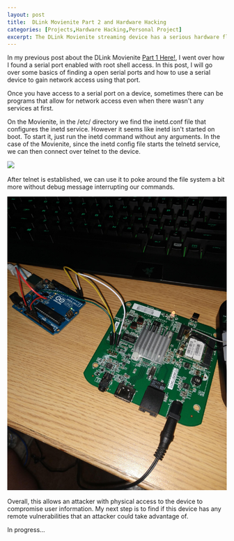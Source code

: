 ```yaml
---
layout: post
title:  DLink Movienite Part 2 and Hardware Hacking
categories: [Projects,Hardware Hacking,Personal Project]
excerpt: The DLink Movienite streaming device has a serious hardware flaw that is exploited easily for root level access.
---
```


In my previous post about the DLink Movienite [Part 1 Here!](https://www.trevorkems.com/dlink-movienite), I went over how I found a serial port enabled with root shell access. In this post, I will go over some basics of finding a open serial ports and how to use a serial device to gain network access using that port.


Once you have access to a serial port on a device, sometimes there can be programs that allow for network access even when there wasn't any services at first.

On the Movienite, in the /etc/ directory we find the inetd.conf file that configures the inetd service. However it seems like inetd isn't started on boot. To start it, just run the inetd command without any arguments. In the case of the Movienite, since the inetd config file starts the telnetd service, we can then connect over telnet to the device.

![](/images/telnet-command.png)

After telnet is established, we can use it to poke around the file system a bit more without debug message interrupting our commands.

![](/images/dlink-movienite-2.jpg)


Overall, this allows an attacker with physical access to the device to compromise user information. My next step is to find if this device has any remote vulnerabilities that an attacker could take advantage of.

In progress...
